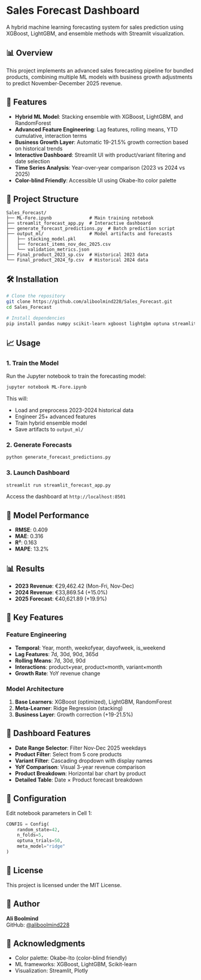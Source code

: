 # Sales Forecast Dashboard

A hybrid machine learning forecasting system for sales prediction using XGBoost, LightGBM, and ensemble methods with Streamlit visualization.

## 📊 Overview

This project implements an advanced sales forecasting pipeline for bundled products, combining multiple ML models with business growth adjustments to predict November-December 2025 revenue.

## 🚀 Features

- **Hybrid ML Model**: Stacking ensemble with XGBoost, LightGBM, and RandomForest
- **Advanced Feature Engineering**: Lag features, rolling means, YTD cumulative, interaction terms
- **Business Growth Layer**: Automatic 19-21.5% growth correction based on historical trends
- **Interactive Dashboard**: Streamlit UI with product/variant filtering and date selection
- **Time Series Analysis**: Year-over-year comparison (2023 vs 2024 vs 2025)
- **Color-blind Friendly**: Accessible UI using Okabe-Ito color palette

## 📁 Project Structure

```
Sales_Forecast/
├── ML-Fore.ipynb              # Main training notebook
├── streamlit_forecast_app.py  # Interactive dashboard
├── generate_forecast_predictions.py  # Batch prediction script
├── output_ml/                 # Model artifacts and forecasts
│   ├── stacking_model.pkl
│   ├── forecast_items_nov_dec_2025.csv
│   └── validation_metrics.json
├── Final_product_2023_sp.csv  # Historical 2023 data
└── Final_product_2024_fp.csv  # Historical 2024 data
```

## 🛠️ Installation

```bash
# Clone the repository
git clone https://github.com/aliboolmind228/Sales_Forecast.git
cd Sales_Forecast

# Install dependencies
pip install pandas numpy scikit-learn xgboost lightgbm optuna streamlit plotly joblib
```

## 📈 Usage

### 1. Train the Model

Run the Jupyter notebook to train the forecasting model:

```bash
jupyter notebook ML-Fore.ipynb
```

This will:
- Load and preprocess 2023-2024 historical data
- Engineer 25+ advanced features
- Train hybrid ensemble model
- Save artifacts to `output_ml/`

### 2. Generate Forecasts

```bash
python generate_forecast_predictions.py
```

### 3. Launch Dashboard

```bash
streamlit run streamlit_forecast_app.py
```

Access the dashboard at `http://localhost:8501`

## 🎯 Model Performance

- **RMSE**: 0.409
- **MAE**: 0.316
- **R²**: 0.163
- **MAPE**: 13.2%

## 📊 Results

- **2023 Revenue**: €29,462.42 (Mon-Fri, Nov-Dec)
- **2024 Revenue**: €33,869.54 (+15.0%)
- **2025 Forecast**: €40,621.89 (+19.9%)

## 🧪 Key Features

### Feature Engineering
- **Temporal**: Year, month, weekofyear, dayofweek, is_weekend
- **Lag Features**: 7d, 30d, 90d, 365d
- **Rolling Means**: 7d, 30d, 90d
- **Interactions**: product×year, product×month, variant×month
- **Growth Rate**: YoY revenue change

### Model Architecture
1. **Base Learners**: XGBoost (optimized), LightGBM, RandomForest
2. **Meta-Learner**: Ridge Regression (stacking)
3. **Business Layer**: Growth correction (+19-21.5%)

## 🎨 Dashboard Features

- **Date Range Selector**: Filter Nov-Dec 2025 weekdays
- **Product Filter**: Select from 5 core products
- **Variant Filter**: Cascading dropdown with display names
- **YoY Comparison**: Visual 3-year revenue comparison
- **Product Breakdown**: Horizontal bar chart by product
- **Detailed Table**: Date × Product forecast breakdown

## 🔧 Configuration

Edit notebook parameters in Cell 1:

```python
CONFIG = Config(
    random_state=42,
    n_folds=5,
    optuna_trials=50,
    meta_model="ridge"
)
```

## 📝 License

This project is licensed under the MIT License.

## 👤 Author

**Ali Boolmind**  
GitHub: [@aliboolmind228](https://github.com/aliboolmind228)

## 🙏 Acknowledgments

- Color palette: Okabe-Ito (color-blind friendly)
- ML frameworks: XGBoost, LightGBM, Scikit-learn
- Visualization: Streamlit, Plotly

